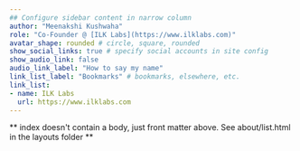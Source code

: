 ```yaml
---
## Configure sidebar content in narrow column
author: "Meenakshi Kushwaha"
role: "Co-Founder @ [ILK Labs](https://www.ilklabs.com)"
avatar_shape: rounded # circle, square, rounded
show_social_links: true # specify social accounts in site config
show_audio_link: false
audio_link_label: "How to say my name"
link_list_label: "Bookmarks" # bookmarks, elsewhere, etc.
link_list:
- name: ILK Labs
  url: https://www.ilklabs.com
---
```


** index doesn't contain a body, just front matter above.
See about/list.html in the layouts folder **

